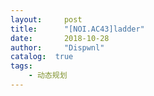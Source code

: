 ```yaml
---
layout:     post
title:      "[NOI.AC43]ladder"
date:       2018-10-28
author:     "Dispwnl"
catalog:  true
tags:
    - 动态规划
---
```

